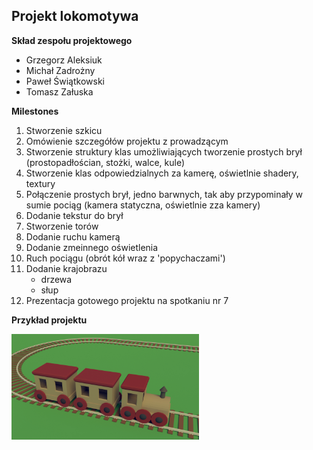 ## Projekt lokomotywa

**Skład zespołu projektowego**
* Grzegorz Aleksiuk
* Michał Zadrożny
* Paweł Świątkowski
* Tomasz Załuska

**Milestones**
1. Stworzenie szkicu
2. Omówienie szczegółów projektu z prowadzącym
3. Stworzenie struktury klas umożliwiających tworzenie prostych brył (prostopadłościan, stożki, walce, kule)
4. Stworzenie klas odpowiedzialnych za kamerę, oświetlnie shadery, textury
5. Połączenie prostych brył, jedno barwnych, tak aby przypominały w sumie pociąg (kamera statyczna, oświetlnie zza kamery)
6. Dodanie tekstur do brył
7. Stworzenie torów
8. Dodanie ruchu kamerą 
9. Dodanie zmeinnego oświetlenia
10. Ruch pociągu (obrót kół wraz z 'popychaczami')
11. Dodanie krajobrazu
    * drzewa
    * słup
12. Prezentacja gotowego projektu na spotkaniu nr 7

**Przykład projektu**

 <img src="/przyklad/train.jpg" alt="drawing" width="300"/>